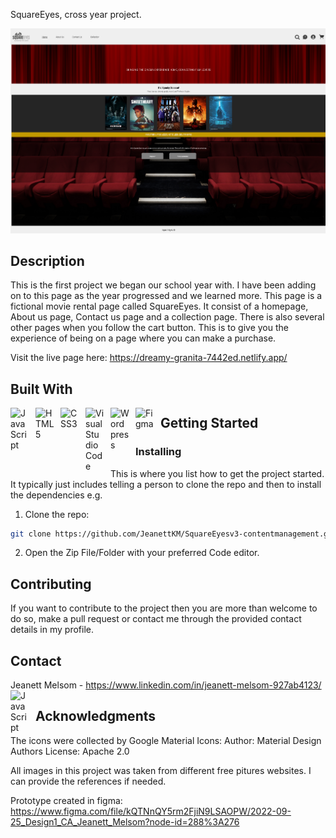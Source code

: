 SquareEyes, cross year project.

![image](/Screenshot%202023-06-11%20at%2019-34-27%20Square%20Eyes%20Home.png)

## Description

This is the first project we began our school year with. I have been adding on to this page as the year progressed and we learned more. This page is a fictional movie rental page called SquareEyes. It consist of a homepage, About us page, Contact us page and a collection page. There is also several other pages when you follow the cart button. This is to give you the experience of being on a page where you can make a purchase.

Visit the live page here: https://dreamy-granita-7442ed.netlify.app/

## Built With

<img align="left" alt="JavaScript" width="30px" style="padding-right:10px;" src="https://cdn.jsdelivr.net/gh/devicons/devicon/icons/javascript/javascript-original.svg"/>

<img align="left" alt="HTML5" width="30px" style="padding-right:10px;" src="https://cdn.jsdelivr.net/gh/devicons/devicon/icons/html5/html5-plain-wordmark.svg"/>
          
<img align="left" alt="CSS3" width="30px" style="padding-right:10px;" src="https://cdn.jsdelivr.net/gh/devicons/devicon/icons/css3/css3-plain-wordmark.svg"/>

<img align="left" alt="Visual Studio Code" width="30px" style="padding-right:10px;" src="https://cdn.jsdelivr.net/gh/devicons/devicon/icons/vscode/vscode-original-wordmark.svg"/>

<img align="left" alt="Wordpress" width="30px" style="padding-right:10px;" src="https://cdn.jsdelivr.net/gh/devicons/devicon/icons/wordpress/wordpress-original.svg"/>

<img align="left" alt="Figma" width="30px" style="padding-right:10px;" src="https://cdn.jsdelivr.net/gh/devicons/devicon/icons/figma/figma-original.svg"/>

##

## Getting Started

### Installing

This is where you list how to get the project started. It typically just includes telling a person to clone the repo and then to install the dependencies e.g.

1. Clone the repo:

```bash
git clone https://github.com/JeanettKM/SquareEyesv3-contentmanagement.git
```

2. Open the Zip File/Folder with your preferred Code editor.

## Contributing

If you want to contribute to the project then you are more than welcome to do so, make a pull request or contact me through the provided contact details in my profile. 

## Contact

Jeanett Melsom - https://www.linkedin.com/in/jeanett-melsom-927ab4123/ 
            <img align="left" alt="JavaScript" width="30px" style="padding-right:10px;" src="https://cdn.jsdelivr.net/gh/devicons/devicon/icons/linkedin/linkedin-original.svg" />


## Acknowledgments

The icons were collected by Google Material Icons:
Author:
Material Design Authors
License:
Apache 2.0

All images in this project was taken from different free pitures websites.
I can provide the references if needed.

Prototype created in figma: https://www.figma.com/file/kQTNnQY5rm2FjiN9LSAOPW/2022-09-25_Design1_CA_Jeanett_Melsom?node-id=288%3A276
